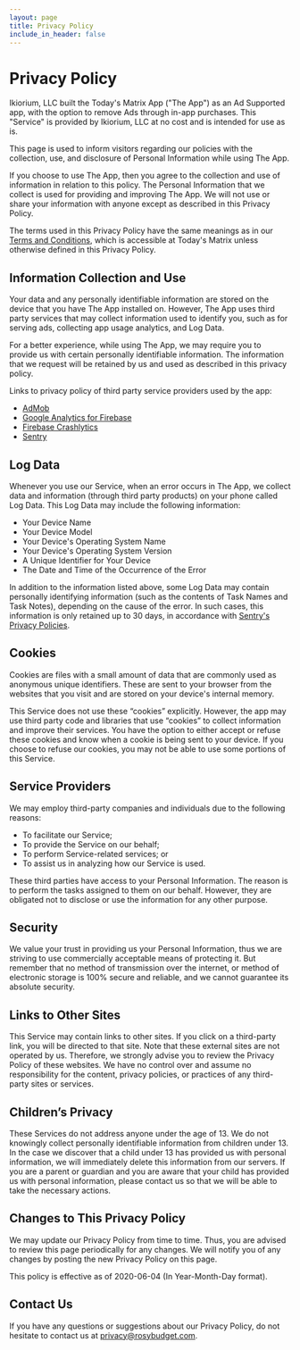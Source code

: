 ```yaml
---
layout: page
title: Privacy Policy
include_in_header: false
---
```


# Privacy Policy
Ikiorium, LLC built the Today's Matrix App ("The App") as an Ad Supported app, with the option to remove Ads through in-app purchases. This "Service" is provided by Ikiorium, LLC at no cost and is intended for use as is.

This page is used to inform visitors regarding our policies with the collection, use, and disclosure of Personal Information while using The App.

If you choose to use The App, then you agree to the collection and use of information in relation to this policy. The Personal Information that we collect is used for providing and improving The App. We will not use or share your information with anyone except as described in this Privacy Policy.

The terms used in this Privacy Policy have the same meanings as in our [Terms and Conditions](/termsandconditions), which is accessible at Today's Matrix unless otherwise defined in this Privacy Policy.

## Information Collection and Use
Your data and any personally identifiable information are stored on the device that you have The App installed on. However, The App uses third party services that may collect information used to identify you, such as for serving ads, collecting app usage analytics, and Log Data.

For a better experience, while using The App, we may require you to provide us with certain personally identifiable information. The information that we request will be retained by us and used as described in this privacy policy.

Links to privacy policy of third party service providers used by the app:
* [AdMob](https://support.google.com/admob/answer/6128543?hl=en)
* [Google Analytics for Firebase](https://firebase.google.com/policies/analytics)
* [Firebase Crashlytics](https://firebase.google.com/support/privacy/)
* [Sentry](https://sentry.io/privacy/)

## Log Data
Whenever you use our Service, when an error occurs in The App, we collect data and information (through third party products) on your phone called Log Data. This Log Data may include the following information:
* Your Device Name
* Your Device Model
* Your Device's Operating System Name
* Your Device's Operating System Version
* A Unique Identifier for Your Device
* The Date and Time of the Occurrence of the Error

In addition to the information listed above, some Log Data may contain personally identifying information (such as the contents of Task Names and Task Notes), depending on the cause of the error. In such cases, this information is only retained up to 30 days, in accordance with [Sentry's Privacy Policies](https://sentry.io/privacy/).

## Cookies
Cookies are files with a small amount of data that are commonly used as anonymous unique identifiers. These are sent to your browser from the websites that you visit and are stored on your device's internal memory.

This Service does not use these “cookies” explicitly. However, the app may use third party code and libraries that use “cookies” to collect information and improve their services. You have the option to either accept or refuse these cookies and know when a cookie is being sent to your device. If you choose to refuse our cookies, you may not be able to use some portions of this Service.

## Service Providers
We may employ third-party companies and individuals due to the following reasons:
*   To facilitate our Service;
*   To provide the Service on our behalf;
*   To perform Service-related services; or
*   To assist us in analyzing how our Service is used.

These third parties have access to your Personal Information. The reason is to perform the tasks assigned to them on our behalf. However, they are obligated not to disclose or use the information for any other purpose.

## Security
We value your trust in providing us your Personal Information, thus we are striving to use commercially acceptable means of protecting it. But remember that no method of transmission over the internet, or method of electronic storage is 100% secure and reliable, and we cannot guarantee its absolute security.

## Links to Other Sites
This Service may contain links to other sites. If you click on a third-party link, you will be directed to that site. Note that these external sites are not operated by us. Therefore, we strongly advise you to review the Privacy Policy of these websites. We have no control over and assume no responsibility for the content, privacy policies, or practices of any third-party sites or services.

## Children’s Privacy
These Services do not address anyone under the age of 13. We do not knowingly collect personally identifiable information from children under 13. In the case we discover that a child under 13 has provided us with personal information, we will immediately delete this information from our servers. If you are a parent or guardian and you are aware that your child has provided us with personal information, please contact us so that we will be able to take the necessary actions.

## Changes to This Privacy Policy
We may update our Privacy Policy from time to time. Thus, you are advised to review this page periodically for any changes. We will notify you of any changes by posting the new Privacy Policy on this page.

This policy is effective as of 2020-06-04 (In Year-Month-Day format).

## Contact Us
If you have any questions or suggestions about our Privacy Policy, do not hesitate to contact us at privacy@rosybudget.com.
